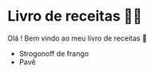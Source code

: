 # Livro de receitas :man_cook:

Olá ! Bem vindo ao meu livro de receitas :wave:

- Strogonoff de frango
- Pavê

